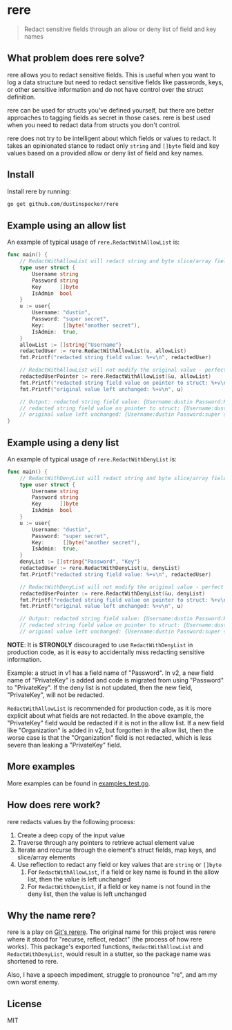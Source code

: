 # rere

> Redact sensitive fields through an allow or deny list of field and key names

## What problem does rere solve?

rere allows you to redact sensitive fields. This is useful when you want to log a data structure but need to redact sensitive fields like passwords, keys, or other sensitive information and do not have control over the struct definition.

rere can be used for structs you've defined yourself, but there are better approaches to tagging fields as secret in those cases. rere is best used when you need to redact data from structs you don't control.

rere does not try to be intelligent about which fields or values to redact. It takes an opinionated stance to redact only `string` and `[]byte` field and key values based on a provided allow or deny list of field and key names.

## Install

Install rere by running:

```sh
go get github.com/dustinspecker/rere
```

## Example using an allow list

An example of typical usage of `rere.RedactWithAllowList` is:

```go
func main() {
	// RedactWithAllowList will redact string and byte slice/array field values for field names not found in allow list
	type user struct {
		Username string
		Password string
		Key      []byte
		IsAdmin  bool
	}
	u := user{
		Username: "dustin",
		Password: "super secret",
		Key:      []byte("another secret"),
		IsAdmin:  true,
	}
	allowList := []string{"Username"}
	redactedUser := rere.RedactWithAllowList(u, allowList)
	fmt.Printf("redacted string field value: %+v\n", redactedUser)

	// RedactWithAllowList will not modify the original value - perfect for logging
	redactedUserPointer := rere.RedactWithAllowList(&u, allowList)
	fmt.Printf("redacted string field value on pointer to struct: %+v\n", *redactedUserPointer)
	fmt.Printf("original value left unchanged: %+v\n", u)

	// Output: redacted string field value: {Username:dustin Password:REDACTED Key:[82 69 68 65 67 84 69 68] IsAdmin:true}
	// redacted string field value on pointer to struct: {Username:dustin Password:REDACTED Key:[82 69 68 65 67 84 69 68] IsAdmin:true}
	// original value left unchanged: {Username:dustin Password:super secret Key:[97 110 111 116 104 101 114 32 115 101 99 114 101 116] IsAdmin:true}
}
```

## Example using a deny list

An example of typical usage of `rere.RedactWithDenyList` is:

```go
func main() {
	// RedactWithDenyList will redact string and byte slice/array field values for field names found in deny list
	type user struct {
		Username string
		Password string
		Key      []byte
		IsAdmin  bool
	}
	u := user{
		Username: "dustin",
		Password: "super secret",
		Key:      []byte("another secret"),
		IsAdmin:  true,
	}
	denyList := []string{"Password", "Key"}
	redactedUser := rere.RedactWithDenyList(u, denyList)
	fmt.Printf("redacted string field value: %+v\n", redactedUser)

	// RedactWithDenyList will not modify the original value - perfect for logging
	redactedUserPointer := rere.RedactWithDenyList(&u, denyList)
	fmt.Printf("redacted string field value on pointer to struct: %+v\n", *redactedUserPointer)
	fmt.Printf("original value left unchanged: %+v\n", u)

	// Output: redacted string field value: {Username:dustin Password:REDACTED Key:[82 69 68 65 67 84 69 68] IsAdmin:true}
	// redacted string field value on pointer to struct: {Username:dustin Password:REDACTED Key:[82 69 68 65 67 84 69 68] IsAdmin:true}
	// original value left unchanged: {Username:dustin Password:super secret Key:[97 110 111 116 104 101 114 32 115 101 99 114 101 116] IsAdmin:true}
```

**NOTE**: It is **STRONGLY** discouraged to use `RedactWithDenyList` in production code, as it is easy to accidentally miss redacting sensitive information.

Example: a struct in v1 has a field name of "Password". In v2, a new field name of "PrivateKey" is added and code is migrated from
using "Password" to "PrivateKey". If the deny list is not updated, then the new field, "PrivateKey", will not be redacted.

`RedactWithAllowList` is recommended for production code, as it is more explicit about what fields are not redacted. In the above example,
the "PrivateKey" field would be redacted if it is not in the allow list. If a new field like "Organization" is added in v2, but
forgotten in the allow list, then the worse case is that the "Organization" field is not redacted, which is less severe than
leaking a "PrivateKey" field.

## More examples

More examples can be found in [examples_test.go](examples_test.go).

## How does rere work?

rere redacts values by the following process:

1. Create a deep copy of the input value
1. Traverse through any pointers to retrieve actual element value
1. Iterate and recurse through the element's struct fields, map keys, and slice/array elements
1. Use reflection to redact any field or key values that are `string` or `[]byte`
   1. For `RedactWithAllowList`, if a field or key name is found in the allow list, then the value is left unchanged
   1. For `RedactWithDenyList`, if a field or key name is not found in the deny list, then the value is left unchanged

## Why the name rere?

rere is a play on [Git's rerere](https://git-scm.com/book/en/v2/Git-Tools-Rerere). The original name for this project was rerere where it stood for "recurse, reflect, redact" (the process of how rere works). This package's exported functions, `RedactWithAllowList` and `RedactWithDenyList`, would result in a stutter, so the package name
was shortened to rere.

Also, I have a speech impediment, struggle to pronounce "re", and am my own worst enemy.

## License

MIT
